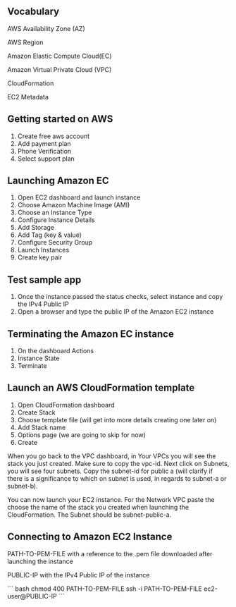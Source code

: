## Vocabulary
<p>AWS Availability Zone (AZ)</p>
<p>AWS Region</p>
<p>Amazon Elastic Compute Cloud(EC)</p>
<p>Amazon Virtual Private Cloud (VPC)</p>
<p>CloudFormation</p>
<p>EC2 Metadata</p>


## Getting started on AWS
1. Create free aws account
2. Add payment plan
3. Phone Verification
4. Select support plan

## Launching Amazon EC
1. Open EC2 dashboard and launch instance
2. Choose Amazon Machine Image (AMI)
3. Choose an Instance Type
4. Configure Instance Details
5. Add Storage
6. Add Tag (key & value)
7. Configure Security Group
8. Launch Instances
9. Create key pair

## Test sample app
1. Once the instance passed the status checks, select instance and copy the IPv4 Public IP
2. Open a browser and type the public IP of the Amazon EC2 instance

## Terminating the Amazon EC instance
1. On the dashboard Actions
2. Instance State
3. Terminate

## Launch an AWS CloudFormation template
1. Open CloudFormation dashboard
2. Create Stack
3. Choose template file (will get into more details creating one later on)
4. Add Stack name
5. Options page (we are going to skip for now)
6. Create

When you go back to the VPC dashboard, in Your VPCs you will see the stack you just created. Make sure to copy the vpc-id. 
Next click on Subnets, you will see four subnets. Copy the subnet-id for public a (will clarify if there is a significance 
to which on subnet is used, in regards to subnet-a or subnet-b).

You can now launch your EC2 instance. For the Network VPC paste the choose the name of the stack you created when launching
the CloudFormation. The Subnet should be subnet-public-a.

## Connecting to Amazon EC2 Instance
<p>PATH-TO-PEM-FILE with a reference to the .pem file downloaded after launching the instance</p>
<p>PUBLIC-IP with the IPv4 Public IP of the instance</p>
``` bash
chmod 400 PATH-TO-PEM-FILE 
ssh -i PATH-TO-PEM-FILE ec2-user@PUBLIC-IP 
```
